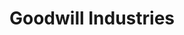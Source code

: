 ---
title: "Goodwill Industries"
url: /woodland-park/goodwill-industries/
shop: department store
---